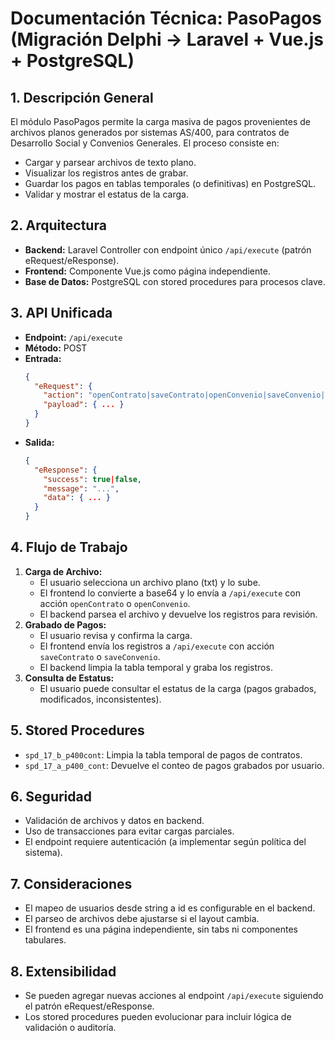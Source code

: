 # Documentación Técnica: PasoPagos (Migración Delphi → Laravel + Vue.js + PostgreSQL)

## 1. Descripción General
El módulo PasoPagos permite la carga masiva de pagos provenientes de archivos planos generados por sistemas AS/400, para contratos de Desarrollo Social y Convenios Generales. El proceso consiste en:
- Cargar y parsear archivos de texto plano.
- Visualizar los registros antes de grabar.
- Guardar los pagos en tablas temporales (o definitivas) en PostgreSQL.
- Validar y mostrar el estatus de la carga.

## 2. Arquitectura
- **Backend:** Laravel Controller con endpoint único `/api/execute` (patrón eRequest/eResponse).
- **Frontend:** Componente Vue.js como página independiente.
- **Base de Datos:** PostgreSQL con stored procedures para procesos clave.

## 3. API Unificada
- **Endpoint:** `/api/execute`
- **Método:** POST
- **Entrada:**
  ```json
  {
    "eRequest": {
      "action": "openContrato|saveContrato|openConvenio|saveConvenio|statusDS",
      "payload": { ... }
    }
  }
  ```
- **Salida:**
  ```json
  {
    "eResponse": {
      "success": true|false,
      "message": "...",
      "data": { ... }
    }
  }
  ```

## 4. Flujo de Trabajo
1. **Carga de Archivo:**
   - El usuario selecciona un archivo plano (txt) y lo sube.
   - El frontend lo convierte a base64 y lo envía a `/api/execute` con acción `openContrato` o `openConvenio`.
   - El backend parsea el archivo y devuelve los registros para revisión.
2. **Grabado de Pagos:**
   - El usuario revisa y confirma la carga.
   - El frontend envía los registros a `/api/execute` con acción `saveContrato` o `saveConvenio`.
   - El backend limpia la tabla temporal y graba los registros.
3. **Consulta de Estatus:**
   - El usuario puede consultar el estatus de la carga (pagos grabados, modificados, inconsistentes).

## 5. Stored Procedures
- `spd_17_b_p400cont`: Limpia la tabla temporal de pagos de contratos.
- `spd_17_a_p400_cont`: Devuelve el conteo de pagos grabados por usuario.

## 6. Seguridad
- Validación de archivos y datos en backend.
- Uso de transacciones para evitar cargas parciales.
- El endpoint requiere autenticación (a implementar según política del sistema).

## 7. Consideraciones
- El mapeo de usuarios desde string a id es configurable en el backend.
- El parseo de archivos debe ajustarse si el layout cambia.
- El frontend es una página independiente, sin tabs ni componentes tabulares.

## 8. Extensibilidad
- Se pueden agregar nuevas acciones al endpoint `/api/execute` siguiendo el patrón eRequest/eResponse.
- Los stored procedures pueden evolucionar para incluir lógica de validación o auditoría.

